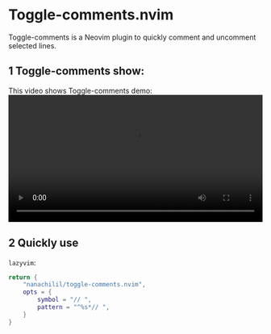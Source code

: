# Toggle-comments.nvim
Toggle-comments is a Neovim plugin to quickly comment and uncomment selected lines.

## 1 Toggle-comments show:
This video shows Toggle-comments demo:
<video src="https://github.com/nanachilil/toggle-comments.nvim/src/demo.mp4" controls width="100%"></video>

## 2 Quickly use
`lazyvim`:
``` lua
return {
    "nanachilil/toggle-comments.nvim",
    opts = {
		symbol = "// ",
		pattern = "^%s*// ",     
    }
}

```

